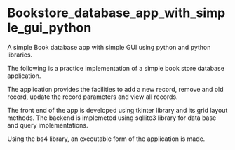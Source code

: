 # Bookstore_database_app_with_simple_gui_python
A simple Book database app with simple GUI using python and python libraries.

The following is a practice implementation of a simple book store database application.

The application provides the facilities to add a new record, remove and old record, update the record parameters and view all records.

The front end of the app is developed using tkinter library and its grid layout methods.
The backend is implemeted using sqllite3 library for data base and query implementations.

Using the bs4 library, an executable form of the application is made.